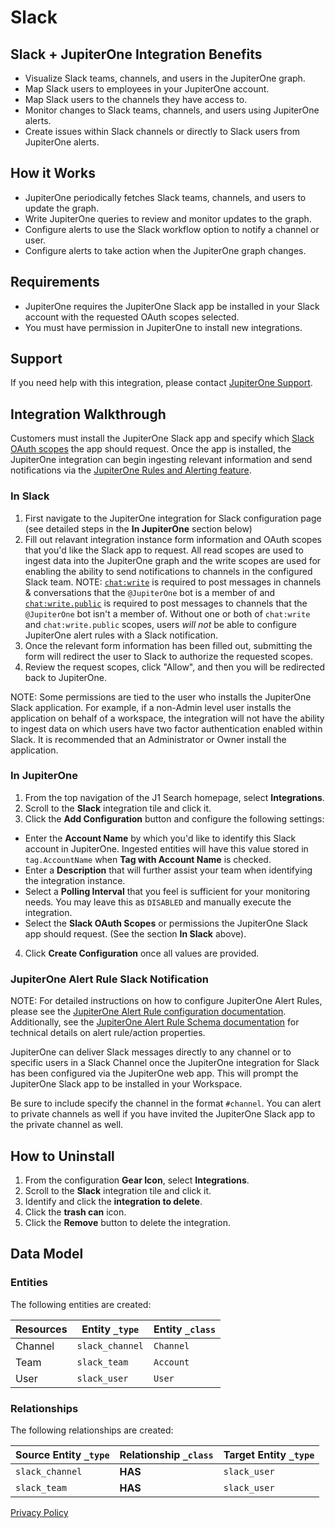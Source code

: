 # Slack

## Slack + JupiterOne Integration Benefits

*   Visualize Slack teams, channels, and users in the JupiterOne graph.
*   Map Slack users to employees in your JupiterOne account.
*   Map Slack users to the channels they have access to.
*   Monitor changes to Slack teams, channels, and users using JupiterOne alerts.
*   Create issues within Slack channels or directly to Slack users from JupiterOne
    alerts.

## How it Works

*   JupiterOne periodically fetches Slack teams, channels, and users to update the
    graph.
*   Write JupiterOne queries to review and monitor updates to the graph.
*   Configure alerts to use the Slack workflow option to notify a channel or user.
*   Configure alerts to take action when the JupiterOne graph changes.

## Requirements

*   JupiterOne requires the JupiterOne Slack app be installed in your Slack
    account with the requested OAuth scopes selected.
*   You must have permission in JupiterOne to install new integrations.

## Support

If you need help with this integration, please contact
[JupiterOne Support](https://support.jupiterone.io).

## Integration Walkthrough

Customers must install the JupiterOne Slack app and specify which
[Slack OAuth scopes](https://api.slack.com/legacy/oauth-scopes) the app should
request. Once the app is installed, the JupiterOne integration can begin
ingesting relevant information and send notifications via the
[JupiterOne Rules and Alerting feature](https://jupiterone.com/features/rules-alerting/).

### In Slack

1.  First navigate to the JupiterOne integration for Slack configuration page (see
    detailed steps in the **In JupiterOne** section below)
2.  Fill out relavant integration instance form information and OAuth scopes that
    you'd like the Slack app to request. All read scopes are used to ingest data
    into the JupiterOne graph and the write scopes are used for enabling the
    ability to send notifications to channels in the configured Slack team. NOTE:
    [`chat:write`](https://api.slack.com/scopes/chat:write) is required to post
    messages in channels & conversations that the `@JupiterOne` bot is a member
    of and [`chat:write.public`](https://api.slack.com/scopes/chat:write.public)
    is required to post messages to channels that the `@JupiterOne` bot isn't a
    member of. Without one or both of `chat:write` and `chat:write.public`
    scopes, users *will not* be able to configure JupiterOne alert rules with a
    Slack notification.
3.  Once the relevant form information has been filled out, submitting the form
    will redirect the user to Slack to authorize the requested scopes.
4.  Review the request scopes, click "Allow", and then you will be redirected
    back to JupiterOne.

NOTE: Some permissions are tied to the user who installs the JupiterOne Slack
application. For example, if a non-Admin level user installs the application on
behalf of a workspace, the integration will not have the ability to ingest data
on which users have two factor authentication enabled within Slack. It is
recommended that an Administrator or Owner install the application.

### In JupiterOne

1.  From the top navigation of the J1 Search homepage, select **Integrations**.
2.  Scroll to the **Slack** integration tile and click it.
3.  Click the **Add Configuration** button and configure the following settings:

*   Enter the **Account Name** by which you'd like to identify this Slack account
    in JupiterOne. Ingested entities will have this value stored in
    `tag.AccountName` when **Tag with Account Name** is checked.
*   Enter a **Description** that will further assist your team when identifying
    the integration instance.
*   Select a **Polling Interval** that you feel is sufficient for your monitoring
    needs. You may leave this as `DISABLED` and manually execute the integration.
*   Select the **Slack OAuth Scopes** or permissions the JupiterOne Slack app
    should request. (See the section **In Slack** above).

4.  Click **Create Configuration** once all values are provided.

### JupiterOne Alert Rule Slack Notification

NOTE: For detailed instructions on how to configure JupiterOne Alert Rules,
please see the
[JupiterOne Alert Rule configuration documentation](https://support.jupiterone.io/hc/en-us/articles/360022720474-6-9-Alerts-and-Alert-Rules).
Additionally, see the
[JupiterOne Alert Rule Schema documentation](https://support.jupiterone.io/hc/en-us/articles/360039711354-Alert-Rule-Schema)
for technical details on alert rule/action properties.

JupiterOne can deliver Slack messages directly to any channel or to specific
users in a Slack Channel once the JupiterOne integration for Slack has been
configured via the JupiterOne web app. This will prompt the JupiterOne Slack app
to be installed in your Workspace.

Be sure to include specify the channel in the format `#channel`. You can alert
to private channels as well if you have invited the JupiterOne Slack app to the
private channel as well.

## How to Uninstall

1.  From the configuration **Gear Icon**, select **Integrations**.
2.  Scroll to the **Slack** integration tile and click it.
3.  Identify and click the **integration to delete**.
4.  Click the **trash can** icon.
5.  Click the **Remove** button to delete the integration.

<!-- {J1_DOCUMENTATION_MARKER_START} -->

<!--
********************************************************************************
NOTE: ALL OF THE FOLLOWING DOCUMENTATION IS GENERATED USING THE
"j1-integration document" COMMAND. DO NOT EDIT BY HAND! PLEASE SEE THE DEVELOPER
DOCUMENTATION FOR USAGE INFORMATION:

https://github.com/JupiterOne/sdk/blob/main/docs/integrations/development.md
********************************************************************************
-->

## Data Model

### Entities

The following entities are created:

| Resources | Entity `_type`  | Entity `_class` |
| --------- | --------------- | --------------- |
| Channel   | `slack_channel` | `Channel`       |
| Team      | `slack_team`    | `Account`       |
| User      | `slack_user`    | `User`          |

### Relationships

The following relationships are created:

| Source Entity `_type` | Relationship `_class` | Target Entity `_type` |
| --------------------- | --------------------- | --------------------- |
| `slack_channel`       | **HAS**               | `slack_user`          |
| `slack_team`          | **HAS**               | `slack_user`          |

<!--
********************************************************************************
END OF GENERATED DOCUMENTATION AFTER BELOW MARKER
********************************************************************************
-->

<!-- {J1_DOCUMENTATION_MARKER_END} -->

[Privacy Policy](https://www.jupiterone.com/privacy-policy)
 
<!--  jupiterOneDocVersion=4-0-5 -->

